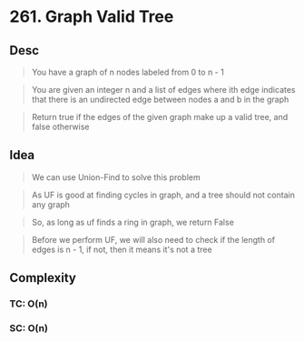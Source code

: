 # 261. Graph Valid Tree

## Desc

> You have a graph of n nodes labeled from 0 to n - 1

> You are given an integer n and a list of edges where ith edge indicates that there is an undirected edge between nodes a and b in the graph

> Return true if the edges of the given graph make up a valid tree, and false otherwise

## Idea

> We can use Union-Find to solve this problem

> As UF is good at finding cycles in graph, and a tree should not contain any graph

> So, as long as uf finds a ring in graph, we return False

> Before we perform UF, we will also need to check if the length of edges is n - 1, if not, then it means it's not a tree

## Complexity

### TC: O(n)

### SC: O(n)